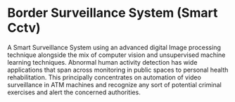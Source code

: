# Border Surveillance System (Smart Cctv)

A Smart Surveillance System using an advanced digital Image processing technique alongside the mix of computer vision and unsupervised machine learning techniques. 
Abnormal human activity detection has wide applications that span across monitoring in public spaces to personal health rehabilitation. 
This principally concentrates on automation of video surveillance in ATM machines and recognize any sort of potential criminal exercises and alert the concerned authorities. 

